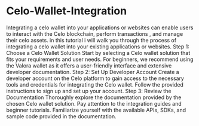 # Celo-Wallet-Integration
Integrating a celo wallet into your applications or websites can enable users to interact with the Celo blockchain, perform transactions , and manage their celo assets. in this tutorial i will walk you through the process of integrating a celo wallet into your existing applications or websites.
Step 1: Choose a Celo Wallet Solution
Start by selecting a Celo wallet solution that fits your requirements and user needs. For beginners, we recommend using the Valora wallet as it offers a user-friendly interface and extensive developer documentation.
Step 2: Set Up Developer Account
Create a developer account on the Celo platform to gain access to the necessary tools and credentials for integrating the Celo wallet. Follow the provided instructions to sign up and set up your account.
Step 3: Review the Documentation
Thoroughly explore the documentation provided by the chosen Celo wallet solution. Pay attention to the integration guides and beginner tutorials. Familiarize yourself with the available APIs, SDKs, and sample code provided in the documentation.
